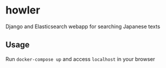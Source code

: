 # howler
Django and Elasticsearch webapp for searching Japanese texts

## Usage
Run `docker-compose up` and access `localhost` in your browser

